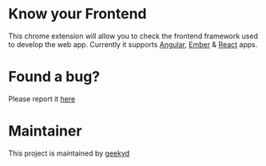 # Know your Frontend
This chrome extension will allow you to check the frontend framework used to develop the web app.
Currently it supports [Angular](https://angular.io/), [Ember](https://emberjs.com/) & [React](https://reactjs.org/) apps.

# Found a bug?
Please report it [here](https://github.com/geekyd/know-your-frontend/issues)

# Maintainer
This project is maintained by [geekyd](https://github.com/geekyd)
